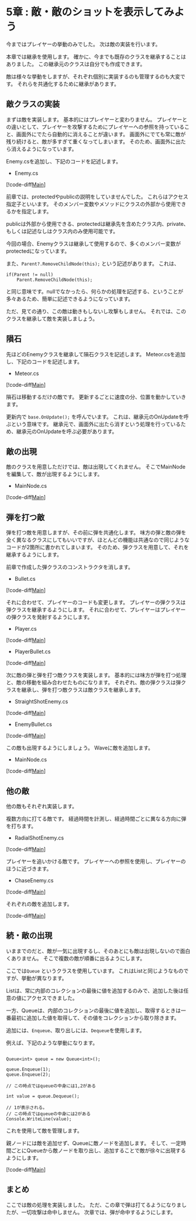 # 5章 : 敵・敵のショットを表示してみよう

今まではプレイヤーの挙動のみでした。
次は敵の実装を行います。

本章では継承を使用します。
確かに、今までも既存のクラスを継承することはありました。
この継承元のクラスは自分でも作成できます。

敵は様々な挙動をしますが、それぞれ個別に実装するのも管理するのも大変です。
それらを共通化するために継承があります。

## 敵クラスの実装

まずは敵を実装します。
基本的にはプレイヤーと変わりません。
プレイヤーとの違いとして、プレイヤーを攻撃するためにプレイヤーへの参照を持っていること、画面外にでたら自動的に消えることが違います。
画面外にでても常に敵が残り続けると、敵が多すぎて重くなってしまいます。
そのため、画面外に出たら消えるようになっています。

Enemy.csを追加し、下記のコードを記述します。

- Enemy.cs

[!code-diff[Main](Enemy.cs)]

前章では、protectedやpublicの説明をしていませんでした。
これらはアクセス指定子といいます。
そのメンバー変数やメソッドにクラスの外部から使用できるかを指定します。

publicは外部から使用できる、protectedは継承先を含めたクラス内、private、もしくは記述なしはクラス内のみ使用可能です。

今回の場合、Enemyクラスは継承して使用するので、多くのメンバー変数がprotectedになっています。

また、``` Parent?.RemoveChildNode(this); ``` という記述があります。
これは、

```
if(Parent != null)
    Parent.RemoveChildNode(this);
```

と同じ意味です。nullでなかったら、何らかの処理を記述する、ということが多々あるため、簡単に記述できるようになっています。

ただ、見ての通り、この敵は動きもしないし攻撃もしません。
それでは、このクラスを継承して敵を実装しましょう。

## 隕石

先ほどのEnemyクラスを継承して隕石クラスを記述します。
Meteor.csを追加し、下記のコードを記述します。

- Meteor.cs

[!code-diff[Main](Meteor.cs)]

隕石は移動するだけの敵です。
更新するごとに速度の分、位置を動かしていきます。

更新内で ```base.OnUpdate();``` を呼んでいます。
これは、継承元のOnUpdateを呼ぶという意味です。
継承元で、画面外に出たら消すという処理を行っているため、継承元のOnUpdateを呼ぶ必要があります。

## 敵の出現

敵のクラスを用意しただけでは、敵は出現してくれません。
そこでMainNodeを編集して、敵が出現するようにします。

- MainNode.cs

[!code-diff[Main](MainNode_1.cs)]

## 弾を打つ敵

弾を打つ敵を用意しますが、その前に弾を共通化します。
味方の弾と敵の弾を全く異なるクラスにしてもいいですが、ほとんどの機能は共通なので同じようなコードが2箇所に書かれてしまいます。
そのため、弾クラスを用意して、それを継承するようにします。

前章で作成した弾クラスのコンストラクタを消します。

- Bullet.cs

[!code-diff[Main](Bullet.cs)]

それに合わせて、プレイヤーのコードも変更します。
プレイヤーの弾クラスは弾クラスを継承するようにします。
それに合わせて、プレイヤーはプレイヤーの弾クラスを発射するようにします。

- Player.cs

[!code-diff[Main](Player.cs)]

- PlayerBullet.cs

[!code-diff[Main](PlayerBullet.cs)]

次に敵の弾と弾を打つ敵クラスを実装します。
基本的には味方が弾を打つ処理と、敵の移動を組み合わせたものになります。
それぞれ、敵の弾クラスは弾クラスを継承し、弾を打つ敵クラスは敵クラスを継承します。

- StraightShotEnemy.cs

[!code-diff[Main](StraightShotEnemy.cs)]

- EnemyBullet.cs

[!code-diff[Main](EnemyBullet.cs)]

この敵も出現するようにしましょう。
Waveに敵を追加します。

- MainNode.cs

[!code-diff[Main](MainNode_2.cs)]

## 他の敵

他の敵もそれぞれ実装します。

複数方向に打てる敵です。
経過時間を計測し、経過時間ごとに異なる方向に弾を打ちます。

- RadialShotEnemy.cs

[!code-diff[Main](RadialShotEnemy.cs)]

プレイヤーを追いかける敵です。
プレイヤーへの参照を使用し、プレイヤーのほうに近づきます。

- ChaseEnemy.cs

[!code-diff[Main](ChaseEnemy.cs)]

それぞれの敵を追加します。

[!code-diff[Main](MainNode_3.cs)]

## 続・敵の出現

いままでのだと、敵が一気に出現するし、そのあとにも敵は出現しないので面白くありません。
そこで複数の敵が順番に出るようにします。

ここでは``` Queue ``` というクラスを使用しています。
これはListと同じようなものですが、挙動が異なります。

Listは、常に内部のコレクションの最後に値を追加するのみで、追加した後は任意の値にアクセスできました。

一方、Queueは、内部のコレクションの最後に値を追加し、取得するときは一番最初に追加した値を取得して、その値をコレクションから取り除きます。

追加には、``` Enqueue ```、取り出しには、```Dequeue```を使用します。

例えば、下記のような挙動になります。

```

Queue<int> queue = new Queue<int>();

queue.Enqueue(1);
queue.Enqueue(2);

// この時点ではqueueの中身には1,2がある

int value = queue.Dequeue();

// 1が表示される。
// この時点ではqueueの中身には2がある
Console.WriteLine(value); 

```

これを使用して敵を管理します。

親ノードには敵を追加せず、Queueに敵ノードを追加します。
そして、一定時間ごとにQueueから敵ノードを取り出し、追加することで敵が徐々に出現するようにします。

[!code-diff[Main](MainNode_4.cs)]

## まとめ

ここでは敵の処理を実装しました。
ただ、この章で弾は打てるようになりましたが、一切攻撃は命中しません。
次章では、弾が命中するようにします。
